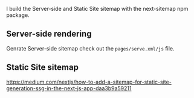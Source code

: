 I build the Server-side and Static Site sitemap with the next-sitemap npm package.

## Server-side rendering 
Genrate Server-side  sitemap check out the `pages/serve.xml/js` file.


## Static Site sitemap
https://medium.com/nextjs/how-to-add-a-sitemap-for-static-site-generation-ssg-in-the-next-js-app-daa3b9a59211